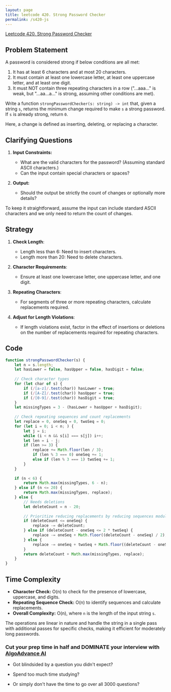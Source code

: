 ```yaml
---
layout: page
title: leetcode 420. Strong Password Checker
permalink: /s420-js
---
```

[Leetcode 420. Strong Password Checker](https://algoadvance.github.io/algoadvance/l420)
## Problem Statement

A password is considered strong if below conditions are all met:

1. It has at least 6 characters and at most 20 characters.
2. It must contain at least one lowercase letter, at least one uppercase letter, and at least one digit.
3. It must NOT contain three repeating characters in a row ("...aaa..." is weak, but "...aa...a..." is strong, assuming other conditions are met).

Write a function `strongPasswordChecker(s: string) -> int` that, given a string `s`, returns the minimum change required to make `s` a strong password. If `s` is already strong, return `0`.

Here, a change is defined as inserting, deleting, or replacing a character.

## Clarifying Questions

1. **Input Constraints:**
    - What are the valid characters for the password? (Assuming standard ASCII characters.)
    - Can the input contain special characters or spaces?

2. **Output:**
    - Should the output be strictly the count of changes or optionally more details?

To keep it straightforward, assume the input can include standard ASCII characters and we only need to return the count of changes.

## Strategy

1. **Check Length**:
    - Length less than 6: Need to insert characters.
    - Length more than 20: Need to delete characters.

2. **Character Requirements**:
    - Ensure at least one lowercase letter, one uppercase letter, and one digit.
    
3. **Repeating Characters**:
    - For segments of three or more repeating characters, calculate replacements required.

4. **Adjust for Length Violations**:
    - If length violations exist, factor in the effect of insertions or deletions on the number of replacements required for repeating characters.

## Code

```javascript
function strongPasswordChecker(s) {
    let n = s.length;
    let hasLower = false, hasUpper = false, hasDigit = false;
    
    // Check character types
    for (let char of s) {
        if (/[a-z]/.test(char)) hasLower = true;
        if (/[A-Z]/.test(char)) hasUpper = true;
        if (/[0-9]/.test(char)) hasDigit = true;
    }
    let missingTypes = 3 - (hasLower + hasUpper + hasDigit);
    
    // Check repeating sequences and count replacements
    let replace = 0, oneSeq = 0, twoSeq = 0;
    for (let i = 0; i < n; ) {
        let j = i;
        while (i < n && s[i] === s[j]) i++;
        let len = i - j;
        if (len >= 3) {
            replace += Math.floor(len / 3);
            if (len % 3 === 0) oneSeq += 1;
            else if (len % 3 === 1) twoSeq += 1;
        }
    }
    
    if (n < 6) {
        return Math.max(missingTypes, 6 - n);
    } else if (n <= 20) {
        return Math.max(missingTypes, replace);
    } else {
        // Needs deletions
        let deleteCount = n - 20;
        
        // Prioritize reducing replacements by reducing sequences modulo 3
        if (deleteCount <= oneSeq) {
            replace -= deleteCount;
        } else if (deleteCount - oneSeq <= 2 * twoSeq) {
            replace -= oneSeq + Math.floor((deleteCount - oneSeq) / 2);
        } else {
            replace -= oneSeq + twoSeq + Math.floor((deleteCount - oneSeq - 2 * twoSeq) / 3);
        }
        return deleteCount + Math.max(missingTypes, replace);
    }
}
```

## Time Complexity

- **Character Check:** O(n) to check for the presence of lowercase, uppercase, and digits.
- **Repeating Sequence Check:** O(n) to identify sequences and calculate replacements.
- **Overall Complexity:** O(n), where `n` is the length of the input string `s`.

The operations are linear in nature and handle the string in a single pass with additional passes for specific checks, making it efficient for moderately long passwords.


### Cut your prep time in half and DOMINATE your interview with [AlgoAdvance AI](https://algoAdvance.com)

- Got blindsided by a question you didn't expect?

- Spend too much time studying?

- Or simply don't have the time to go over all 3000 questions?

